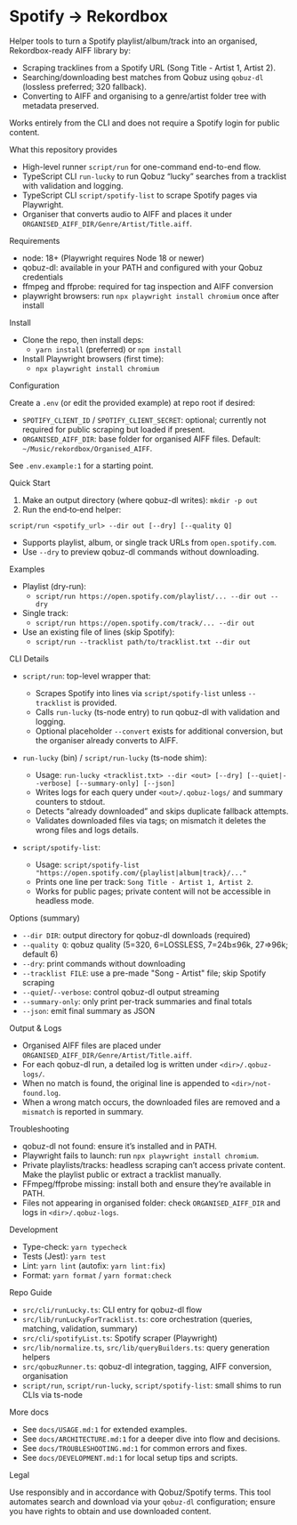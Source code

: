 # Spotify → Rekordbox

Helper tools to turn a Spotify playlist/album/track into an organised, Rekordbox-ready AIFF library by:

- Scraping tracklines from a Spotify URL (Song Title - Artist 1, Artist 2).
- Searching/downloading best matches from Qobuz using `qobuz-dl` (lossless preferred; 320 fallback).
- Converting to AIFF and organising to a genre/artist folder tree with metadata preserved.

Works entirely from the CLI and does not require a Spotify login for public content.

What this repository provides

- High-level runner `script/run` for one-command end-to-end flow.
- TypeScript CLI `run-lucky` to run Qobuz “lucky” searches from a tracklist with validation and logging.
- TypeScript CLI `script/spotify-list` to scrape Spotify pages via Playwright.
- Organiser that converts audio to AIFF and places it under `ORGANISED_AIFF_DIR/Genre/Artist/Title.aiff`.

Requirements

- node: 18+ (Playwright requires Node 18 or newer)
- qobuz-dl: available in your PATH and configured with your Qobuz credentials
- ffmpeg and ffprobe: required for tag inspection and AIFF conversion
- playwright browsers: run `npx playwright install chromium` once after install

Install

- Clone the repo, then install deps:
  - `yarn install` (preferred) or `npm install`
- Install Playwright browsers (first time):
  - `npx playwright install chromium`

Configuration

Create a `.env` (or edit the provided example) at repo root if desired:

- `SPOTIFY_CLIENT_ID` / `SPOTIFY_CLIENT_SECRET`: optional; currently not required for public scraping but loaded if present.
- `ORGANISED_AIFF_DIR`: base folder for organised AIFF files. Default: `~/Music/rekordbox/Organised_AIFF`.

See `.env.example:1` for a starting point.

Quick Start

1. Make an output directory (where qobuz-dl writes): `mkdir -p out`
2. Run the end‑to‑end helper:

`script/run <spotify_url> --dir out [--dry] [--quality Q]`

- Supports playlist, album, or single track URLs from `open.spotify.com`.
- Use `--dry` to preview qobuz-dl commands without downloading.

Examples

- Playlist (dry-run):
  - `script/run https://open.spotify.com/playlist/... --dir out --dry`
- Single track:
  - `script/run https://open.spotify.com/track/... --dir out`
- Use an existing file of lines (skip Spotify):
  - `script/run --tracklist path/to/tracklist.txt --dir out`

CLI Details

- `script/run`: top-level wrapper that:
  - Scrapes Spotify into lines via `script/spotify-list` unless `--tracklist` is provided.
  - Calls `run-lucky` (ts-node entry) to run qobuz-dl with validation and logging.
  - Optional placeholder `--convert` exists for additional conversion, but the organiser already converts to AIFF.

- `run-lucky` (bin) / `script/run-lucky` (ts-node shim):
  - Usage: `run-lucky <tracklist.txt> --dir <out> [--dry] [--quiet|--verbose] [--summary-only] [--json]`
  - Writes logs for each query under `<out>/.qobuz-logs/` and summary counters to stdout.
  - Detects “already downloaded” and skips duplicate fallback attempts.
  - Validates downloaded files via tags; on mismatch it deletes the wrong files and logs details.

- `script/spotify-list`:
  - Usage: `script/spotify-list "https://open.spotify.com/{playlist|album|track}/..."`
  - Prints one line per track: `Song Title - Artist 1, Artist 2`.
  - Works for public pages; private content will not be accessible in headless mode.

Options (summary)

- `--dir DIR`: output directory for qobuz-dl downloads (required)
- `--quality Q`: qobuz quality (5=320, 6=LOSSLESS, 7=24b≤96k, 27=>96k; default 6)
- `--dry`: print commands without downloading
- `--tracklist FILE`: use a pre-made "Song - Artist" file; skip Spotify scraping
- `--quiet`/`--verbose`: control qobuz-dl output streaming
- `--summary-only`: only print per-track summaries and final totals
- `--json`: emit final summary as JSON

Output & Logs

- Organised AIFF files are placed under `ORGANISED_AIFF_DIR/Genre/Artist/Title.aiff`.
- For each qobuz-dl run, a detailed log is written under `<dir>/.qobuz-logs/`.
- When no match is found, the original line is appended to `<dir>/not-found.log`.
- When a wrong match occurs, the downloaded files are removed and a `mismatch` is reported in summary.

Troubleshooting

- qobuz-dl not found: ensure it’s installed and in PATH.
- Playwright fails to launch: run `npx playwright install chromium`.
- Private playlists/tracks: headless scraping can’t access private content. Make the playlist public or extract a tracklist manually.
- FFmpeg/ffprobe missing: install both and ensure they’re available in PATH.
- Files not appearing in organised folder: check `ORGANISED_AIFF_DIR` and logs in `<dir>/.qobuz-logs`.

Development

- Type-check: `yarn typecheck`
- Tests (Jest): `yarn test`
- Lint: `yarn lint` (autofix: `yarn lint:fix`)
- Format: `yarn format` / `yarn format:check`

Repo Guide

- `src/cli/runLucky.ts`: CLI entry for qobuz-dl flow
- `src/lib/runLuckyForTracklist.ts`: core orchestration (queries, matching, validation, summary)
- `src/cli/spotifyList.ts`: Spotify scraper (Playwright)
- `src/lib/normalize.ts`, `src/lib/queryBuilders.ts`: query generation helpers
- `src/qobuzRunner.ts`: qobuz-dl integration, tagging, AIFF conversion, organisation
- `script/run`, `script/run-lucky`, `script/spotify-list`: small shims to run CLIs via ts-node

More docs

- See `docs/USAGE.md:1` for extended examples.
- See `docs/ARCHITECTURE.md:1` for a deeper dive into flow and decisions.
- See `docs/TROUBLESHOOTING.md:1` for common errors and fixes.
- See `docs/DEVELOPMENT.md:1` for local setup tips and scripts.

Legal

Use responsibly and in accordance with Qobuz/Spotify terms. This tool automates search and download via your `qobuz-dl` configuration; ensure you have rights to obtain and use downloaded content.
